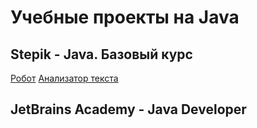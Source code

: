# Учебные проекты на Java

## Stepik - Java. Базовый курс
[Робот](https://github.com/polinch/learn-java/tree/master/stepik/robot)
[Анализатор текста](https://github.com/polinch/learn-java/tree/master/stepik/analyzer)

## JetBrains Academy - Java Developer
[]()
[]()
